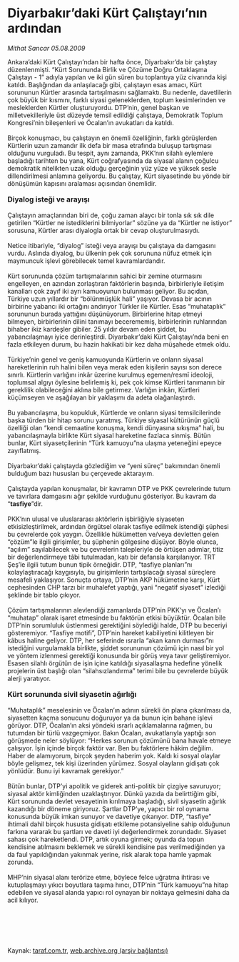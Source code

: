 # Diyarbakır’daki Kürt Çalıştayı’nın ardından

*Mithat Sancar 05.08.2009*

<div class="taraf_structure_2col_1zq">
<div class="margen_n">



 <p>Ankara’daki Kürt Çalıştayı’ndan bir hafta önce, Diyarbakır’da bir çalıştay düzenlenmişti. “Kürt Sorununda Birlik ve Çözüme Doğru Ortaklaşma Çalıştayı - 1” adıyla yapılan ve iki gün süren bu toplantıya yüz civarında kişi katıldı. Başlığından da anlaşılacağı gibi, çalıştayın esas amacı, Kürt sorununun Kürtler arasında tartışılmasını sağlamaktı. Bu nedenle, davetlilerin çok büyük bir kısmını, farklı siyasi geleneklerden, toplum kesimlerinden ve mesleklerden Kürtler oluşturuyordu. DTP’nin, genel başkan ve milletvekilleriyle üst düzeyde temsil edildiği çalıştaya, Demokratik Toplum Kongresi’nin bileşenleri ve Öcalan’ın avukatları da katıldı. <br/><br/>Birçok konuşmacı, bu çalıştayın en önemli özelliğinin, farklı görüşlerden Kürtlerin uzun zamandır ilk defa bir masa etrafında buluşup tartışması olduğunu vurguladı. Bu tespit, aynı zamanda, PKK’nın silahlı eylemlere başladığı tarihten bu yana, Kürt coğrafyasında da siyasal alanın çoğulcu demokratik nitelikten uzak olduğu gerçeğinin yüz yüze ve yüksek sesle dillendirilmesi anlamına geliyordu. Bu çalıştay, Kürt siyasetinde bu yönde bir dönüşümün kapısını aralaması açısından önemlidir.   <b><br/><br/><font size="3">Diyalog isteği ve arayışı</font></b>   <br/><br/>Çalıştayın amaçlarından biri de, çoğu zaman alaycı bir tonla sık sık dile getirilen “Kürtler ne istediklerini bilmiyorlar” sözüne ya da “Kürtler ne istiyor” sorusuna, Kürtler arası diyalogla ortak bir cevap oluşturulmasıydı. <br/><br/>Netice itibariyle, “diyalog” isteği veya arayışı bu çalıştaya da damgasını vurdu. Aslında diyalog, bu ülkenin pek çok sorununa nüfuz etmek için maymuncuk işlevi görebilecek temel kavramlardandır. <br/><br/>Kürt sorununda çözüm tartışmalarının sahici bir zemine oturmasını engelleyen, en azından zorlaştıran faktörlerin başında, birbirleriyle iletişim kanalları çok zayıf iki ayrı kamuoyunun bulunması geliyor. Bu açıdan, Türkiye uzun yıllardır bir “bölünmüşlük hali” yaşıyor. Devasa bir acının birbirine yabancı iki ortağını andırıyor Türkler ile Kürtler. Esas “muhataplık” sorununun burada yattığını düşünüyorum. Birbirlerine hitap etmeyi bilmeyen, birbirlerinin dilini tanımayı becerememiş, birbirlerinin ruhlarından bihaber ikiz kardeşler gibiler. 25 yıldır devam eden şiddet, bu yabancılaşmayı iyice derinleştirdi. Diyarbakır’daki Kürt Çalıştayı’nda beni en fazla etkileyen durum, bu hazin hakikati bir kez daha müşahede etmek oldu. <br/><br/>Türkiye’nin genel ve geniş kamuoyunda Kürtlerin ve onların siyasal hareketlerinin ruh halini bilen veya merak eden kişilerin sayısı son derece sınırlı. Kürtlerin varlığını inkâr üzerine kurulmuş egemen/resmî ideoloji, toplumsal algıyı öylesine belirlemiş ki, pek çok kimse Kürtleri tanımanın bir gereklilik olabileceğini aklına bile getirmez. Varlığın inkârı, Kürtleri küçümseyen ve aşağılayan bir yaklaşımı da adeta olağanlaştırdı. <br/><br/>Bu yabancılaşma, bu kopukluk, Kürtlerde ve onların siyasi temsilcilerinde başka türden bir hitap sorunu yaratmış. Türkiye siyasal kültürünün güçlü özelliği olan “kendi cemaatine konuşma, kendi dünyasına sıkışma” hali, bu yabancılaşmayla birlikte Kürt siyasal hareketine fazlaca sinmiş. Bütün bunlar, Kürt siyasetçilerinin “Türk kamuoyu”na ulaşma yeteneğini epeyce zayıflatmış. <br/><br/>Diyarbakır’daki çalıştayda gözlediğim ve “yeni süreç” bakımından önemli bulduğum bazı hususları bu çerçevede aktarayım. <br/><br/>Çalıştayda yapılan konuşmalar, bir kavramın DTP ve PKK çevrelerinde tutum ve tavırlara damgasını ağır şekilde vurduğunu gösteriyor. Bu kavram da “<b>tasfiye</b>”dir. <br/><br/>PKK’nın ulusal ve uluslararası aktörlerin işbirliğiyle siyaseten etkisizleştirilmek, ardından örgütsel olarak tasfiye edilmek istendiği şüphesi bu çevrelerde çok yaygın. Özellikle hükümetten ve/veya devletten gelen “çözüm”le ilgili girişimler, bu şüphenin gölgesine düşüyor. Böyle olunca, “açılım” sayılabilecek ve bu çevrelerin talepleriyle de örtüşen adımlar, titiz bir değerlendirmeye tâbi tutulmadan, katı bir defansla karşılanıyor. TRT Şeş’le ilgili tutum bunun tipik örneğidir. DTP, “tasfiye planları”nı kolaylaştıracağı kaygısıyla, bu girişimlerin tartışılacağı siyasal süreçlere mesafeli yaklaşıyor. Sonuçta ortaya, DTP’nin AKP hükümetine karşı, Kürt cephesinden CHP tarzı bir muhalefet yaptığı, yani “negatif siyaset” izlediği şeklinde bir tablo çıkıyor. <br/><br/>Çözüm tartışmalarının alevlendiği zamanlarda DTP’nin PKK’yı ve Öcalan’ı “muhatap” olarak işaret etmesinde bu faktörün etkisi büyüktür. Öcalan bile DTP’nin sorumluluk üstlenmesi gerektiğini söylediği halde, DTP bu beceriyi gösteremiyor. “Tasfiye motifi”, DTP’nin hareket kabiliyetini kilitleyen bir kâbus haline geliyor. DTP, her seferinde ısrarla “akan kanın durması”nı istediğini vurgulamakla birlikte, şiddet sorununun çözümü için nasıl bir yol ve yöntem izlenmesi gerektiği konusunda bir görüş veya tavır geliştiremiyor. Esasen silahlı örgütün de işin içine katıldığı siyasallaşma hedefine yönelik projelerin üst başlığı olan “silahsızlandırma” terimi bile bu çevrelerde büyük alerji yaratıyor.   <b><br/><br/><font size="3">Kürt sorununda sivil siyasetin ağırlığı</font></b>   <br/><br/>“Muhataplık” meselesinin ve Öcalan’ın adının sürekli ön plana çıkarılması da, siyasetten kaçma sonucunu doğuruyor ya da bunun için bahane işlevi görüyor. DTP, Öcalan’ın aksi yöndeki ısrarlı açıklamalarına rağmen, bu tutumdan bir türlü vazgeçmiyor. Bakın Öcalan, avukatlarıyla yaptığı son görüşmede neler söylüyor: “Herkes sorunun çözümünü bana havale etmeye çalışıyor. İşin içinde birçok faktör var. Ben bu faktörlere hâkim değilim. Haber de alamıyorum, birçok şeyden haberim yok. Kaldı ki sosyal olaylar böyle gelişmez, tek kişi üzerinden yürümez. Sosyal olayların gidişatı çok yönlüdür. Bunu iyi kavramak gerekiyor.” <br/><br/>Bütün bunlar, DTP’yi apolitik ve giderek anti-politik bir çizgiye savuruyor; siyasal aktör kimliğinden uzaklaştırıyor. Dünkü yazıda da belirttiğim gibi, Kürt sorununda devlet vesayetinin kırılmaya başladığı, sivil siyasetin ağırlık kazandığı bir döneme giriyoruz. Şartlar DTP’ye, yapıcı bir rol oynama konusunda büyük imkan sunuyor ve davetiye çıkarıyor. DTP, “tasfiye” ihtimali dahil birçok hususta gidişatı etkileme potansiyeline sahip olduğunun farkına vararak bu şartları ve daveti iyi değerlendirmek zorundadır. Siyaset sahası çok hareketlendi. DTP, artık oyuna girmek; oyunda da topun kendisine atılmasını beklemek ve sürekli kendisine pas verilmediğinden ya da faul yapıldığından yakınmak yerine, risk alarak topa hamle yapmak zorunda. <br/><br/>MHP’nin siyasal alanı terörize etme, böylece felce uğratma ihtirası ve kutuplaşmayı yıkıcı boyutlara taşıma hıncı, DTP’nin “Türk kamuoyu”na hitap edebilen ve siyasal alanda yapıcı rol oynayan bir noktaya gelmesini daha da acil kılıyor.</p>
<br/>
<br/>
<br/>



<br/>


<div id="taraf_not">
</div>

</div>


</div>

Kaynak: [taraf.com.tr](http://taraf.com.tr:80/makale/7096.htm), [web.archive.org (arşiv bağlantısı)](http://web.archive.org/web/20100103192318/http://taraf.com.tr:80/makale/7096.htm)

